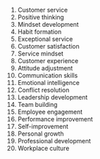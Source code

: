 1. Customer service
2. Positive thinking
3. Mindset development
4. Habit formation
5. Exceptional service
6. Customer satisfaction
7. Service mindset
8. Customer experience
9. Attitude adjustment
10. Communication skills
11. Emotional intelligence
12. Conflict resolution
13. Leadership development
14. Team building
15. Employee engagement
16. Performance improvement
17. Self-improvement
18. Personal growth
19. Professional development
20. Workplace culture
